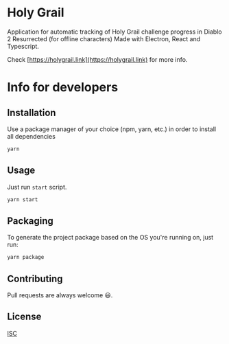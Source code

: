 # Holy Grail
Application for automatic tracking of Holy Grail challenge progress in Diablo 2 Resurrected (for offline characters)
Made with Electron, React and Typescript.

Check [https://holygrail.link](https://holygrail.link) for more info.

# Info for developers

## Installation

Use a package manager of your choice (npm, yarn, etc.) in order to install all dependencies

```bash
yarn
```

## Usage

Just run `start` script.

```bash
yarn start
```

## Packaging

To generate the project package based on the OS you're running on, just run:

```bash
yarn package
```

## Contributing

Pull requests are always welcome 😃.

## License

[ISC](https://choosealicense.com/licenses/isc/)
